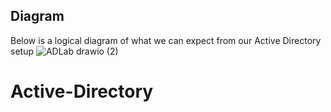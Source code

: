 
## Diagram

Below is a logical diagram of what we can expect from our Active Directory setup
![ADLab drawio (2)](https://github.com/user-attachments/assets/7595f8a8-446c-4670-8531-2429c023bcda)


# Active-Directory
